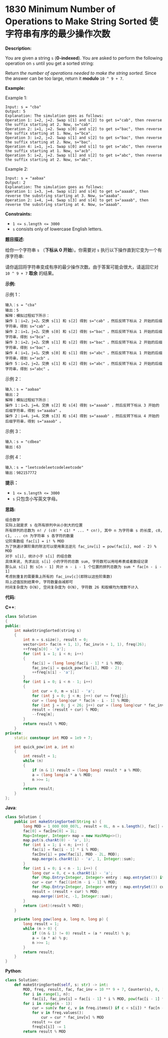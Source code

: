 # 1830 Minimum Number of Operations to Make String Sorted 使字符串有序的最少操作次数

__Description:__

You are given a string `s` (__0-indexed__)​​​​​​. You are asked to perform the following operation on `s`​​​​​​ until you get a sorted string:

Return _the number of operations needed to make the string sorted._ Since the answer can be too large, return it __modulo__ `10 ^ 9 + 7`.

__Example:__

Example 1:

```text
Input: s = "cba"
Output: 5
Explanation: The simulation goes as follows:
Operation 1: i=2, j=2. Swap s[1] and s[2] to get s="cab", then reverse the suffix starting at 2. Now, s="cab".
Operation 2: i=1, j=2. Swap s[0] and s[2] to get s="bac", then reverse the suffix starting at 1. Now, s="bca".
Operation 3: i=2, j=2. Swap s[1] and s[2] to get s="bac", then reverse the suffix starting at 2. Now, s="bac".
Operation 4: i=1, j=1. Swap s[0] and s[1] to get s="abc", then reverse the suffix starting at 1. Now, s="acb".
Operation 5: i=2, j=2. Swap s[1] and s[2] to get s="abc", then reverse the suffix starting at 2. Now, s="abc".
```

Example 2:

```text
Input: s = "aabaa"
Output: 2
Explanation: The simulation goes as follows:
Operation 1: i=3, j=4. Swap s[2] and s[4] to get s="aaaab", then reverse the substring starting at 3. Now, s="aaaba".
Operation 2: i=4, j=4. Swap s[3] and s[4] to get s="aaaab", then reverse the substring starting at 4. Now, s="aaaab".
```

__Constraints:__

- `1 <= s.length <= 3000`
- `s`​​​​​​ consists only of lowercase English letters.

__题目描述:__

给你一个字符串 `s` （__下标从 0 开始__）。你需要对 `s` 执行以下操作直到它变为一个有序字符串:

请你返回将字符串变成有序的最少操作次数。由于答案可能会很大，请返回它对 `10 ^ 9 + 7` __取余__ 的结果。

__示例:__

示例 1：

```text
输入：s = "cba"
输出：5
解释：模拟过程如下所示：
操作 1：i=2，j=2。交换 s[1] 和 s[2] 得到 s="cab" ，然后反转下标从 2 开始的后缀字符串，得到 s="cab" 。
操作 2：i=1，j=2。交换 s[0] 和 s[2] 得到 s="bac" ，然后反转下标从 1 开始的后缀字符串，得到 s="bca" 。
操作 3：i=2，j=2。交换 s[1] 和 s[2] 得到 s="bac" ，然后反转下标从 2 开始的后缀字符串，得到 s="bac" 。
操作 4：i=1，j=1。交换 s[0] 和 s[1] 得到 s="abc" ，然后反转下标从 1 开始的后缀字符串，得到 s="acb" 。
操作 5：i=2，j=2。交换 s[1] 和 s[2] 得到 s="abc" ，然后反转下标从 2 开始的后缀字符串，得到 s="abc" 。
```

示例 2：

```text
输入：s = "aabaa"
输出：2
解释：模拟过程如下所示：
操作 1：i=3，j=4。交换 s[2] 和 s[4] 得到 s="aaaab" ，然后反转下标从 3 开始的后缀字符串，得到 s="aaaba" 。
操作 2：i=4，j=4。交换 s[3] 和 s[4] 得到 s="aaaab" ，然后反转下标从 4 开始的后缀字符串，得到 s="aaaab" 。
```

示例 3：

```text
输入：s = "cdbea"
输出：63
```

示例 4：

```text
输入：s = "leetcodeleetcodeleetcode"
输出：982157772
```

__提示：__

- `1 <= s.length <= 3000`
- `s`​ 只包含小写英文字母。

__思路:__

```text
组合数学
实际上就是求 s 在所有排列中从小到大的位置
所有排列的总数为 n! / (c0! * c1! * ... * cn!), 其中 n 为字符串 s 的长度, c0, c1, ... cn 为字符串 s 各字符的数量
记阶乘数组 fac[i] = i! % MOD
为了快速计算阶乘的除法可以使用乘法逆元 fac_inv[i] = pow(fac[i], mod - 2) % MOD
对于 s[i], 统计小于 s[i] 的组合数
具体来说, 先求出比 s[i] 小的字符的总数 sum, 字符数可以用哈希表或者数组记录
那么从 s[i] 到 s[n - 1] 共计 n - i - 1 个位置的排列总数为 sum * fac[n - i - 1]
考虑到重复的需要乘上所有的 fac_inv[c](即除以这些阶乘数)
将上述值加到结果中, 字符数量自减即可
时间复杂度为 O(N), 空间复杂度为 O(N), 字符数 26 和取模均为常数不计入
```

__代码:__

__C++__:

```C++
class Solution 
{
public:
    int makeStringSorted(string s) 
    {
        int n = s.size(), result = 0;
        vector<int> fac(n + 1, 1), fac_inv(n + 1, 1), freq(26);
        ++freq[s[0] - 'a'];
        for (int i = 1; i < n; i++)
        {
            fac[i] = (long long)fac[i - 1] * i % MOD;
            fac_inv[i] = quick_pow(fac[i], MOD - 2);
            ++freq[s[i] - 'a'];
        }
        for (int i = 0; i < n - 1; i++)
        {
            int cur = 0, m = s[i] - 'a';
            for (int j = 0; j < m; j++) cur += freq[j];
            cur = (long long)cur * fac[n - i - 1] % MOD;
            for (int j = 0; j < 26; j++) cur = (long long)cur * fac_inv[freq[j]] % MOD;
            result = (result + cur) % MOD;
            --freq[m];
        }
        return result % MOD;
    }
private:
    static constexpr int MOD = 1e9 + 7;

    int quick_pow(int a, int n)
    {
        int result = 1;
        while (n)
        {
            if (n & 1) result = (long long) result * a % MOD;
            a = (long long)a * a % MOD;
            n >>= 1;
        }
        return result;
    }
};
```

__Java__:

```Java
class Solution {
    public int makeStringSorted(String s) {
        long MOD = 1_000_000_007L, result = 0L, n = s.length(), fac[] = new long[(int)n + 1], facInv[] = new long[(int)n + 1];
        fac[0] = facInv[0] = 1L;
        Map<Integer, Integer> map = new HashMap<>();
        map.put(s.charAt(0) - 'a', 1);
        for (int i = 1; i < n; i++) {
            fac[i] = fac[i - 1] * i % MOD;
            facInv[i] = pow(fac[i], MOD - 2L, MOD);
            map.merge(s.charAt(i) - 'a', 1, Integer::sum);
        }
        for (int i = 0; i < n - 1; i++) {
            long cur = 0, c = s.charAt(i) - 'a';
            for (Map.Entry<Integer, Integer> entry : map.entrySet()) if (entry.getKey() < (int)c) cur += entry.getValue();
            cur = cur * fac[(int)n - i - 1] % MOD;
            for (Map.Entry<Integer, Integer> entry : map.entrySet()) cur = cur * facInv[entry.getValue()] % MOD;
            result = (result + cur) % MOD;
            map.merge((int)c, -1, Integer::sum);
        }
        return (int)(result % MOD);
    }

    private long pow(long a, long n, long p) {
        long result = 1;
        while (n > 0) {
            if ((n & 1) != 0) result = (a * result) % p;
            a = (a * a) % p;
            n >>= 1;
        }
        return result;
    }
}
```

__Python__:

```Python
class Solution:
    def makeStringSorted(self, s: str) -> int:
        MOD, freq, result, fac, fac_inv = 10 ** 9 + 7, Counter(s), 0, [1] + [0] * (n := len(s)), [1] + [0] * n
        for i in range(1, n):
            fac[i], fac_inv[i] = fac[i - 1] * i % MOD, pow(fac[i - 1] * i, MOD - 2, MOD)
        for i in range(n - 1):
            cur = sum(v for c, v in freq.items() if c < s[i]) * fac[n - i - 1]
            for v in freq.values():
                cur = cur * fac_inv[v] % MOD
            result += cur
            freq[s[i]] -= 1
        return result % MOD
```
